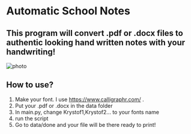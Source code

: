 # Automatic School Notes
## This program will convert .pdf or .docx files to authentic looking hand written notes with your handwriting!
![photo](https://i.imgur.com/FQS7uMy.png)

## How to use?
1. Make your font. I use https://www.calligraphr.com/ .
2. Put your .pdf or .docx in the data folder
3. In main.py, change Krystof1,Krystof2... to your fonts name
4. run the script
5. Go to data/done and your file will be there ready to print!

